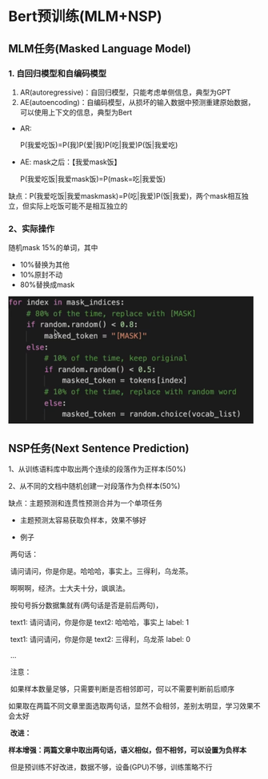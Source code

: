 # Bert预训练(MLM+NSP)

## MLM任务(Masked Language Model)

### 1. 自回归模型和自编码模型

1. AR(autoregressive)：自回归模型，只能考虑单侧信息，典型为GPT
2. AE(autoencoding)：自编码模型，从损坏的输入数据中预测重建原始数据，可以使用上下文的信息，典型为Bert

- AR: 

  P(我爱吃饭)=P(我)P(爱|我)P(吃|我爱)P(饭|我爱吃)

- AE: mask之后：【我爱mask饭】

  P(我爱吃饭|我爱mask饭)=P(mask=吃|我爱饭)

缺点：P(我爱吃饭|我爱maskmask)=P(吃|我爱)P(饭|我爱)，两个mask相互独立，但实际上吃饭可能不是相互独立的

### 2、实际操作

随机mask 15%的单词，其中

- 10%替换为其他
- 10%原封不动
- 80%替换成mask

<img src="images/Bert/image-20250312231206241.png" alt="image-20250312231206241" style="zoom: 67%;" />

## NSP任务(Next Sentence Prediction)

1、从训练语料库中取出两个连续的段落作为正样本(50%)

2、从不同的文档中随机创建一对段落作为负样本(50%)

缺点：主题预测和连贯性预测合并为一个单项任务

- 主题预测太容易获取负样本，效果不够好

- 例子

​	两句话：

​	请问请问，你是你是。哈哈哈，事实上。三得利，乌龙茶。

​	啊啊啊，经济。士大夫十分，飒飒法。

​	按句号拆分数据集就有(两句话是否是前后两句)，

​	text1: 请问请问，你是你是	text2: 哈哈哈，事实上	label: 1

​	text1: 请问请问，你是你是	text2: 三得利，乌龙茶	label: 0

​	...

​	注意：

​	如果样本数量足够，只需要判断是否相邻即可，可以不需要判断前后顺序

​	如果取在两篇不同文章里面选取两句话，显然不会相邻，差别太明显，学习效果不会太好

​	**改进：**

​	**样本增强：两篇文章中取出两句话，语义相似，但不相邻，可以设置为负样本**

​	但是预训练不好改进，数据不够，设备(GPU)不够，训练策略不行



